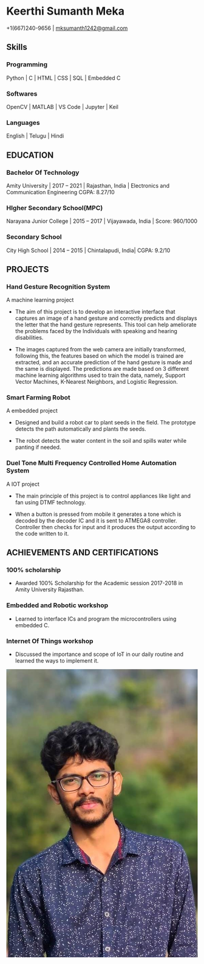 # Keerthi Sumanth Meka
+1(667)240-9656 | mksumanth1242@gmail.com
## Skills
### Programming
Python | C | HTML | CSS | SQL |
Embedded C
### Softwares
OpenCV | MATLAB | VS Code | Jupyter
| Keil 
### Languages
English | Telugu | Hindi
## EDUCATION
### Bachelor Of Technology
Amity University |
2017 – 2021 | Rajasthan, India |
Electronics and Communication
Engineering
CGPA: 8.27/10
### HIgher Secondary School(MPC)
Narayana Junior College |
2015 – 2017 | Vijayawada, India |
Score: 960/1000
###  Secondary School
City High School |
2014 – 2015 | Chintalapudi, India|
CGPA: 9.2/10
## PROJECTS
### Hand Gesture Recognition System
A machine learning project

- The aim of this project is to develop an interactive
interface that captures an image of a hand gesture and
correctly predicts and displays the letter that the hand
gesture represents. This tool can help ameliorate the
problems faced by the Individuals with speaking and
hearing disabilities.

- The images captured from the web camera are initially
transformed, following this, the features based on which
the model is trained are extracted, and an accurate
prediction of the hand gesture is made and the same is
displayed. The predictions are made based on 3 different
machine learning algorithms used to train the data,
namely, Support Vector Machines, K-Nearest Neighbors,
and Logistic Regression.
### Smart Farming Robot
A embedded project

- Designed and build a robot car to plant seeds in the field.
The prototype detects the path automatically and plants
the seeds.

- The robot detects the water content in the soil and spills
water while panting if needed.
### Duel Tone Multi Frequency Controlled Home Automation System

A IOT project

- The main principle of this project is to control appliances
like light and fan using DTMF technology.

- When a button is pressed from mobile it generates a tone
which is decoded by the decoder IC and it is sent to
ATMEGA8 controller. Controller then checks for input and
it produces the output according to the code written to it.
## ACHIEVEMENTS AND CERTIFICATIONS
### 100% scholarship
- Awarded 100% Scholarship for the
Academic session 2017-2018 in
Amity University Rajasthan.
### Embedded and Robotic workshop
- Learned to interface ICs and
program the microcontrollers using
embedded C.
### Internet Of Things workshop
- Discussed the importance and scope
of IoT in our daily routine and learned
the ways to implement it.

![](image0.jpg)






